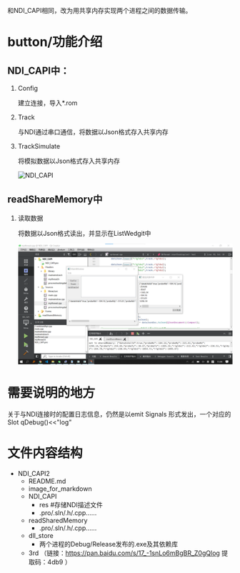 和NDI_CAPI相同，改为用共享内存实现两个进程之间的数据传输。

# button/功能介绍

## NDI_CAPI中：

1. Config

   建立连接，导入*.rom

 2. Track

    与NDI通过串口通信，将数据以Json格式存入共享内存

 3. TrackSimulate

    将模拟数据以Json格式存入共享内存
    
    ![NDI_CAPI](F:\NDI_CAPI2\image_for_markdown\NDI_CAPI.png)

## readShareMemory中

1. 读取数据

   将数据以Json格式读出，并显示在ListWedgit中
   
   ![display](.\image_for_markdown\display.png)

# 需要说明的地方

关于与NDI连接时的配置日志信息，仍然是以emit Signals 形式发出，一个对应的Slot qDebug()<<"log"

# 文件内容结构

- NDI_CAPI2
	- README.md
	- image_for_markdown
	- NDI_CAPI
	  - res	#存储NDI描述文件
	  - .pro/.sln/.h/.cpp……
	- readSharedMemory
	  - .pro/.sln/.h/.cpp……
	- dll_store
	  - 两个进程的Debug/Release发布的.exe及其依赖库
	- 3rd （链接：https://pan.baidu.com/s/17_-1snLo6mBgBR_Z0gQlog 提取码：4db9  ）


​    

